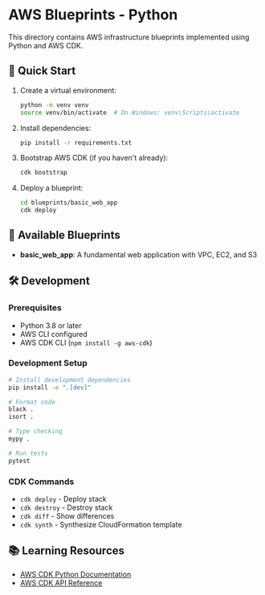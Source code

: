 # AWS Blueprints - Python

This directory contains AWS infrastructure blueprints implemented using Python and AWS CDK.

## 🚀 Quick Start

1. Create a virtual environment:
   ```bash
   python -m venv venv
   source venv/bin/activate  # On Windows: venv\Scripts\activate
   ```

2. Install dependencies:
   ```bash
   pip install -r requirements.txt
   ```

3. Bootstrap AWS CDK (if you haven't already):
   ```bash
   cdk bootstrap
   ```

4. Deploy a blueprint:
   ```bash
   cd blueprints/basic_web_app
   cdk deploy
   ```

## 📁 Available Blueprints

- **basic_web_app**: A fundamental web application with VPC, EC2, and S3

## 🛠️ Development

### Prerequisites
- Python 3.8 or later
- AWS CLI configured
- AWS CDK CLI (`npm install -g aws-cdk`)

### Development Setup
```bash
# Install development dependencies
pip install -e ".[dev]"

# Format code
black .
isort .

# Type checking
mypy .

# Run tests
pytest
```

### CDK Commands
- `cdk deploy` - Deploy stack
- `cdk destroy` - Destroy stack
- `cdk diff` - Show differences
- `cdk synth` - Synthesize CloudFormation template

## 📚 Learning Resources
- [AWS CDK Python Documentation](https://docs.aws.amazon.com/cdk/latest/guide/work-with-cdk-python.html)
- [AWS CDK API Reference](https://docs.aws.amazon.com/cdk/api/latest/docs/aws-cdk-lib.aws-ec2-readme.html)
